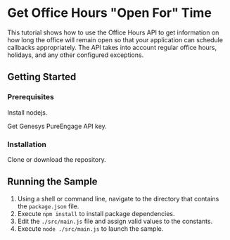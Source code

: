 # Get Office Hours "Open For" Time

This tutorial shows how to use the Office Hours API to get information on how long the office will remain open so that your application can schedule callbacks appropriately. The API takes into account regular office hours, holidays, and any other configured exceptions.

## Getting Started

### Prerequisites

Install nodejs.

Get Genesys PureEngage API key.

### Installation

Clone or download the repository.

## Running the Sample

1. Using a shell or command line, navigate to the directory that contains the `package.json` file.
2. Execute `npm install` to install package dependencies.
3. Edit the `./src/main.js` file and assign valid values to the constants.
4. Execute `node ./src/main.js` to launch the sample.
